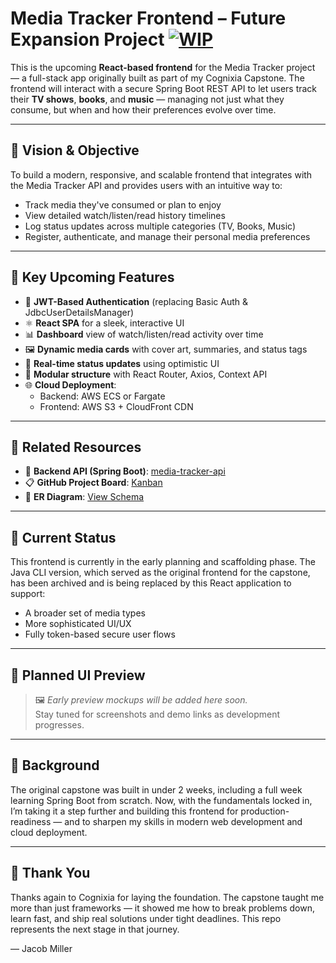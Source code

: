 # Media Tracker Frontend – Future Expansion Project [![WIP](https://img.shields.io/badge/status-in_progress-yellow.svg)](https://github.com/jmill29/media-tracker-frontend)

This is the upcoming **React-based frontend** for the Media Tracker project — a full-stack app originally built as part of my Cognixia Capstone. The frontend will interact with a secure Spring Boot REST API to let users track their **TV shows**, **books**, and **music** — managing not just what they consume, but when and how their preferences evolve over time.

---

## 🎯 Vision & Objective

To build a modern, responsive, and scalable frontend that integrates with the Media Tracker API and provides users with an intuitive way to:

- Track media they've consumed or plan to enjoy
- View detailed watch/listen/read history timelines
- Log status updates across multiple categories (TV, Books, Music)
- Register, authenticate, and manage their personal media preferences

---

## 🔮 Key Upcoming Features

- 🔐 **JWT-Based Authentication** (replacing Basic Auth & JdbcUserDetailsManager)
- ⚛️ **React SPA** for a sleek, interactive UI
- 📊 **Dashboard** view of watch/listen/read activity over time
- 🖼️ **Dynamic media cards** with cover art, summaries, and status tags
- 🔄 **Real-time status updates** using optimistic UI
- 📁 **Modular structure** with React Router, Axios, Context API
- 🌐 **Cloud Deployment**: 
  - Backend: AWS ECS or Fargate
  - Frontend: AWS S3 + CloudFront CDN

---

## 📌 Related Resources

- 🧠 **Backend API (Spring Boot)**: [media-tracker-api](https://github.com/jmill29/media-tracker-api)
- 📋 **GitHub Project Board**: [Kanban](https://github.com/users/jmill29/projects/3)
- 📖 **ER Diagram**: [View Schema](https://github.com/jmill29/media-tracker-api/blob/main/ERDiagram.png)

---

## 🚧 Current Status

This frontend is currently in the early planning and scaffolding phase. The Java CLI version, which served as the original frontend for the capstone, has been archived and is being replaced by this React application to support:

- A broader set of media types
- More sophisticated UI/UX
- Fully token-based secure user flows

---

## 📸 Planned UI Preview

> 🖼️ *Early preview mockups will be added here soon.*  
Stay tuned for screenshots and demo links as development progresses.

---

## 🧠 Background

The original capstone was built in under 2 weeks, including a full week learning Spring Boot from scratch. Now, with the fundamentals locked in, I’m taking it a step further and building this frontend for production-readiness — and to sharpen my skills in modern web development and cloud deployment.

---

## 🙌 Thank You

Thanks again to Cognixia for laying the foundation. The capstone taught me more than just frameworks — it showed me how to break problems down, learn fast, and ship real solutions under tight deadlines. This repo represents the next stage in that journey.

— Jacob Miller
